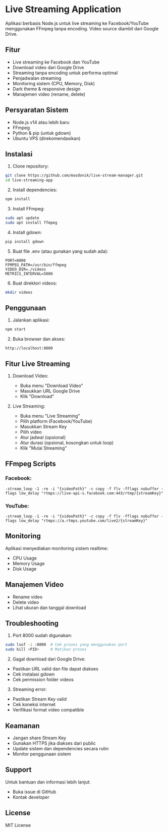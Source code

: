 # Live Streaming Application

Aplikasi berbasis Node.js untuk live streaming ke Facebook/YouTube menggunakan FFmpeg tanpa encoding. Video source diambil dari Google Drive.

## Fitur

- Live streaming ke Facebook dan YouTube
- Download video dari Google Drive
- Streaming tanpa encoding untuk performa optimal
- Penjadwalan streaming
- Monitoring sistem (CPU, Memory, Disk)
- Dark theme & responsive design
- Manajemen video (rename, delete)

## Persyaratan Sistem

- Node.js v14 atau lebih baru
- FFmpeg
- Python & pip (untuk gdown)
- Ubuntu VPS (direkomendasikan)

## Instalasi

1. Clone repository:
```bash
git clone https://github.com/masdonik/live-stream-manager.git
cd live-streaming-app
```

2. Install dependencies:
```bash
npm install
```

3. Install FFmpeg:
```bash
sudo apt update
sudo apt install ffmpeg
```

4. Install gdown:
```bash
pip install gdown
```

5. Buat file .env (atau gunakan yang sudah ada):
```
PORT=8000
FFMPEG_PATH=/usr/bin/ffmpeg
VIDEO_DIR=./videos
METRICS_INTERVAL=5000
```

6. Buat direktori videos:
```bash
mkdir videos
```

## Penggunaan

1. Jalankan aplikasi:
```bash
npm start
```

2. Buka browser dan akses:
```
http://localhost:8000
```

## Fitur Live Streaming

1. Download Video:
   - Buka menu "Download Video"
   - Masukkan URL Google Drive
   - Klik "Download"

2. Live Streaming:
   - Buka menu "Live Streaming"
   - Pilih platform (Facebook/YouTube)
   - Masukkan Stream Key
   - Pilih video
   - Atur jadwal (opsional)
   - Atur durasi (opsional, kosongkan untuk loop)
   - Klik "Mulai Streaming"

## FFmpeg Scripts

### Facebook:
```
-stream_loop -1 -re -i "{videoPath}" -c copy -f flv -fflags nobuffer -flags low_delay "rtmps://live-api-s.facebook.com:443/rtmp/{streamKey}"
```

### YouTube:
```
-stream_loop -1 -re -i "{videoPath}" -c copy -f flv -fflags nobuffer -flags low_delay "rtmps://a.rtmps.youtube.com/live2/{streamKey}"
```

## Monitoring

Aplikasi menyediakan monitoring sistem realtime:
- CPU Usage
- Memory Usage
- Disk Usage

## Manajemen Video

- Rename video
- Delete video
- Lihat ukuran dan tanggal download

## Troubleshooting

1. Port 8000 sudah digunakan:
```bash
sudo lsof -i :8000  # Cek proses yang menggunakan port
sudo kill <PID>     # Matikan proses
```

2. Gagal download dari Google Drive:
- Pastikan URL valid dan file dapat diakses
- Cek instalasi gdown
- Cek permission folder videos

3. Streaming error:
- Pastikan Stream Key valid
- Cek koneksi internet
- Verifikasi format video compatible

## Keamanan

- Jangan share Stream Key
- Gunakan HTTPS jika diakses dari public
- Update sistem dan dependencies secara rutin
- Monitor penggunaan sistem

## Support

Untuk bantuan dan informasi lebih lanjut:
- Buka issue di GitHub
- Kontak developer

## License

MIT License

